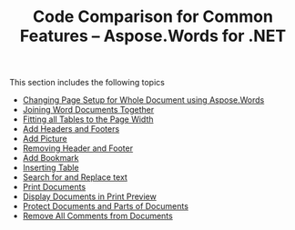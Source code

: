 ﻿---
title: Code Comparison for Common Features – Aspose.Words for .NET
articleTitle: Code Comparison for Common Features
linktitle: Code Comparison for Common Features
description: "Take a look at code comparison of some features implemented in Aspose.Words for .NET and VSTO using C#."
type: docs
weight: 10
url: /net/code-comparison-for-common-features/
---

This section includes the following topics

- [Changing Page Setup for Whole Document using Aspose.Words](/words/net/changing-page-setup-for-whole-document-using-aspose-words/)
- [Joining Word Documents Together](/words/net/joining-word-documents-together/)
- [Fitting all Tables to the Page Width](/words/net/fitting-all-tables-to-the-page-width/)
- [Add Headers and Footers](/words/net/add-headers-and-footers/)
- [Add Picture](/words/net/add-picture/)
- [Removing Header and Footer](/words/net/removing-header-and-footer/)
- [Add Bookmark](/words/net/add-bookmark/)
- [Inserting Table](/words/net/inserting-table/)
- [Search for and Replace text](/words/net/search-for-and-replace-text/)
- [Print Documents](/words/net/print-documents/)
- [Display Documents in Print Preview](/words/net/display-documents-in-print-preview/)
- [Protect Documents and Parts of Documents](/words/net/protect-documents-and-parts-of-documents/)
- [Remove All Comments from Documents](/words/net/remove-all-comments-from-documents/)
